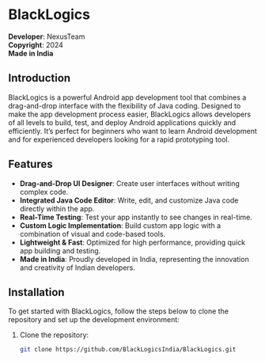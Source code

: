 # BlackLogics

**Developer**: NexusTeam  
**Copyright**: 2024  
**Made in India**

## Introduction

BlackLogics is a powerful Android app development tool that combines a drag-and-drop interface with the flexibility of Java coding. Designed to make the app development process easier, BlackLogics allows developers of all levels to build, test, and deploy Android applications quickly and efficiently. It’s perfect for beginners who want to learn Android development and for experienced developers looking for a rapid prototyping tool.

## Features

- **Drag-and-Drop UI Designer**: Create user interfaces without writing complex code.
- **Integrated Java Code Editor**: Write, edit, and customize Java code directly within the app.
- **Real-Time Testing**: Test your app instantly to see changes in real-time.
- **Custom Logic Implementation**: Build custom app logic with a combination of visual and code-based tools.
- **Lightweight & Fast**: Optimized for high performance, providing quick app building and testing.
- **Made in India**: Proudly developed in India, representing the innovation and creativity of Indian developers.

## Installation

To get started with BlackLogics, follow the steps below to clone the repository and set up the development environment:

1. Clone the repository:

   ```bash
   git clone https://github.com/BlackLogicsIndia/BlackLogics.git
